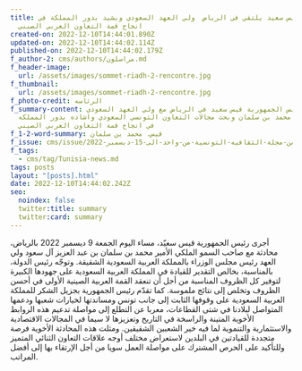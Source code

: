 ```yaml
---
title: الرئيس قيس سعيد يلتقي في الرياض  ولي العهد السعودي ويشيد بدور المملكة في
  انجاح قمة التعاون العربي الصيني
created-on: 2022-12-10T14:44:01.890Z
updated-on: 2022-12-10T14:44:02.114Z
published-on: 2022-12-10T14:44:02.179Z
f_author-2: cms/authors/مراسلون.md
f_header-image:
  url: /assets/images/sommet-riadh-2-rencontre.jpg
f_thumbnail:
  url: /assets/images/sommet-riadh-2-rencontre.jpg
f_photo-credit: الرئاسه
f_summary-content: لقاء رئيس الجمهورية قيس سعيد في الرياض مع ولي العهد السعودي
  الامير محمد بن سلمان وبحث مجالات التعاون التونسي السعودي واشاده بدور المملكه
  في انجاح قمة التعاون العربي الصيني
f_1-2-word-summary: قيس. محمد ين سلمان
f_issue: cms/issue/العدد-الخامس-من-مجلة-الثقافيه-التونسية-من-واحد-الى-15-ديسمبر-2022.md
f_tags:
  - cms/tag/Tunisia-news.md
tags: posts
layout: "[posts].html"
date: 2022-12-10T14:44:02.242Z
seo:
  noindex: false
  twitter:title: summary
  twitter:card: summary
---
```

أجرى رئيس الجمهورية قيس سعيّد، مساء اليوم الجمعة 9 ديسمبر 2022 بالرياض، محادثة مع صاحب السمو الملكي الأمير محمد بن سلمان بن عبد العزيز آل سعود ولي العهد رئيس مجلس الوزراء بالمملكة العربية السعودية الشقيقة. وتوجّه رئيس الدولة، بالمناسبة، بخالص التقدير للقيادة في المملكة العربية السعودية على جهودها الكبيرة لتوفير كل الظروف المناسبة من أجل أن تنعقد القمة العربية الصينية الأولى في أحسن الظروف وتخلص إلى نتائج ملموسة. كما تقدّم رئيس الجمهورية بجزيل الشكر للمملكة العربية السعودية على وقوفها الثابت إلى جانب تونس ومساندتها لخيارات شعبها ودعمها المتواصل لبلادنا في شتى القطاعات، معربا عن التطلع إلى مواصلة تدعيم هذه الروابط الأخوية المتينة والراسخة في التاريخ وتعزيزها لا سيما في المجالات الاقتصادية والاستثمارية والتنموية لما فيه خير الشعبين الشقيقين. ومثلت هذه المحادثة الأخوية فرصة متجددة للقيادتين في البلدين لاستعراض مختلف أوجه علاقات التعاون الثنائي المتميز وللتأكيد على الحرص المشترك على مواصلة العمل سويا من أجل الإرتقاء بها إلى أفضل المراتب.